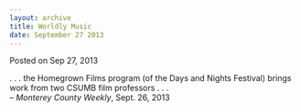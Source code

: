 ```yaml
---
layout: archive
title: Worldly Music
date: September 27 2013
---
```





<span class="date">Posted on Sep 27, 2013    </span>
<p>. . . the Homegrown Films program (of the Days and Nights
Festival) brings work from two CSUMB film professors . .
.&#xA0;<br>
&#x2013; <em>Monterey County Weekly</em>, Sept. 26, 2013</br></p>





